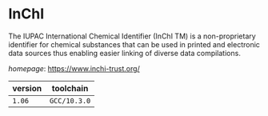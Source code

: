# InChI

The IUPAC International Chemical Identifier (InChI TM) is a non-proprietary identifier for chemical substances that can be used in printed and electronic data sources thus enabling easier linking of diverse data compilations.

*homepage*: <https://www.inchi-trust.org/>

version | toolchain
--------|----------
``1.06`` | ``GCC/10.3.0``
